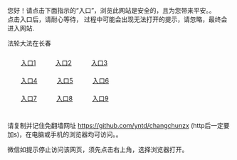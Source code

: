 您好！请点击下面指示的“入口”，浏览此网站是安全的，且为您带来平安。。 <br/>
点击入口后，请耐心等待， 过程中可能会出现无法打开的提示，请忽略，最终会进入网站. </br>

法轮大法在长春<br/>
<div style="padding:10px"><a style="margin:20px" target="_blank" href="https://dy2zwig7dera7.cloudfront.net/2Qpsp?yxgtkyw" id="ccLink1" rel="nofollow">入口1</a> <a target="_blank" style="margin:20px" href="https://d1pkllr2omd1zr.cloudfront.net/2Qpsp?sxhgs" id="ccLink2" rel="nofollow">入口2</a> <a style="margin:20px" target="_blank" href="https://d3l7dgo6vsvdy6.cloudfront.net/2Qpsp?zngrev" id="ccLink3" rel="nofollow">入口3</a></div>

<div style="padding:10px" ><a style="margin:20px" target="_blank" href="https://dy2zwig7dera7.cloudfront.net/2Qpsp?yxgtkyw" id="ccLink4" rel="nofollow">入口4</a> <a style="margin:20px" href="https://d1pkllr2omd1zr.cloudfront.net/2Qpsp?sxhgs" target="_blank" id="ccLink5" rel="nofollow">入口5</a> <a style="margin:20px" href="https://d3l7dgo6vsvdy6.cloudfront.net/2Qpsp?zngrev" target="_blank" id="ccLink6" rel="nofollow">入口6</a></div>

<div style="padding:10px"><a style="margin:20px" target="_blank" href="https://dy2zwig7dera7.cloudfront.net/2Qpsp?yxgtkyw" id="ccLink7" rel="nofollow">入口7</a> <a style="margin:20px" href="https://d1pkllr2omd1zr.cloudfront.net/2Qpsp?sxhgs" target="_blank" id="ccLink8" rel="nofollow">入口8</a> <a style="margin:20px" target="_blank" href="https://d3l7dgo6vsvdy6.cloudfront.net/2Qpsp?zngrev" id="ccLink9" rel="nofollow">入口9</a></div>

<br/>



请复制并记住免翻墙网址 https://github.com/yntd/changchunzx (http后一定要加s)，在电脑或手机的浏览器均可访问。。<br/>

微信如提示停止访问该网页，须先点击右上角，选择浏览器打开。
